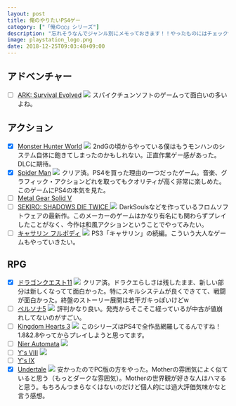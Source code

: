 ```yaml
---
layout: post
title: 俺のやりたいPS4ゲー
category: ["「俺の◯◯」シリーズ"]
description: "忘れそうなんでジャンル別にメモっておきます！！やったものにはチェックつけていきます。"
image: playstation_logo.png
date: 2018-12-25T09:03:48+09:00
---
```

## アドベンチャー
- [ ] [ARK: Survival Evolved](https://www.spike-chunsoft.co.jp/ark/)
<a href="https://www.amazon.co.jp/%E3%82%B9%E3%83%91%E3%82%A4%E3%82%AF%E3%83%BB%E3%83%81%E3%83%A5%E3%83%B3%E3%82%BD%E3%83%95%E3%83%88-%E3%80%90PS4%E3%80%91ARK-Survival-Evolved/dp/B072QWRXBC/ref=as_li_ss_il?s=videogames&ie=UTF8&qid=1546574609&sr=1-1&keywords=ARK:+Survival+Evolved&linkCode=li2&tag=pipinosuke04-22&linkId=a9497186c39aa63b83d0ad50f1a4766c&language=ja_JP" target="_blank"><img border="0" src="//ws-fe.amazon-adsystem.com/widgets/q?_encoding=UTF8&ASIN=B072QWRXBC&Format=_SL160_&ID=AsinImage&MarketPlace=JP&ServiceVersion=20070822&WS=1&tag=pipinosuke04-22&language=ja_JP" ></a><img src="https://ir-jp.amazon-adsystem.com/e/ir?t=pipinosuke04-22&language=ja_JP&l=li2&o=9&a=B072QWRXBC" width="1" height="1" border="0" alt="" style="border:none !important; margin:0px !important;" />
スパイクチュンソフトのゲームって面白いの多いよね。

## アクション
- [x] [Monster Hunter World](http://www.capcom.co.jp/monsterhunter/world/)
<a href="https://www.amazon.co.jp/%E3%82%AB%E3%83%97%E3%82%B3%E3%83%B3-%E3%83%A2%E3%83%B3%E3%82%B9%E3%82%BF%E3%83%BC%E3%83%8F%E3%83%B3%E3%82%BF%E3%83%BC-%E3%83%AF%E3%83%BC%E3%83%AB%E3%83%89-PS4/dp/B075RZ4MN2/ref=as_li_ss_il?ie=UTF8&linkCode=li2&tag=pipinosuke04-22&linkId=947bf20f9905c25c7476194e15089e21&language=ja_JP" target="_blank"><img border="0" src="//ws-fe.amazon-adsystem.com/widgets/q?_encoding=UTF8&ASIN=B075RZ4MN2&Format=_SL160_&ID=AsinImage&MarketPlace=JP&ServiceVersion=20070822&WS=1&tag=pipinosuke04-22&language=ja_JP" ></a><img src="https://ir-jp.amazon-adsystem.com/e/ir?t=pipinosuke04-22&language=ja_JP&l=li2&o=9&a=B075RZ4MN2" width="1" height="1" border="0" alt="" style="border:none !important; margin:0px !important;" />
2ndGの頃からやっている僕はもうモンハンのシステム自体に飽きてしまったのかもしれない。正直作業ゲー感があった。DLCに期待。
- [x] [Spider Man](https://www.jp.playstation.com/games/marvels-spider-man/)
<a href="https://www.amazon.co.jp/%E3%82%BD%E3%83%8B%E3%83%BC%E3%83%BB%E3%82%A4%E3%83%B3%E3%82%BF%E3%83%A9%E3%82%AF%E3%83%86%E3%82%A3%E3%83%96%E3%82%A8%E3%83%B3%E3%82%BF%E3%83%86%E3%82%A4%E3%83%B3%E3%83%A1%E3%83%B3%E3%83%88-%E3%80%90PS4%E3%80%91Marvels-Spider-Man/dp/B07CNDV7J4/ref=as_li_ss_il?s=videogames&ie=UTF8&qid=1546537416&sr=1-2&keywords=spiderman&linkCode=li2&tag=pipinosuke04-22&linkId=fd12ee9fca7ad3e583099220f0b25669&language=ja_JP" target="_blank"><img border="0" src="//ws-fe.amazon-adsystem.com/widgets/q?_encoding=UTF8&ASIN=B07CNDV7J4&Format=_SL160_&ID=AsinImage&MarketPlace=JP&ServiceVersion=20070822&WS=1&tag=pipinosuke04-22&language=ja_JP" ></a><img src="https://ir-jp.amazon-adsystem.com/e/ir?t=pipinosuke04-22&language=ja_JP&l=li2&o=9&a=B07CNDV7J4" width="1" height="1" border="0" alt="" style="border:none !important; margin:0px !important;" />
クリア済。PS4を買った理由の一つだったゲーム。音楽、グラフィック・アクションどれを取ってもクオリティが高く非常に楽しめた。このゲームにPS4の本気を見た。
- [ ] [Metal Gear Solid V](https://www.konami.com/mg/mgs5/tpp/jp/)
- [ ] [SEKIRO: SHADOWS DIE TWICE ](https://amzn.to/2ReN1hz)
<a href="https://www.amazon.co.jp/SEKIRO-SHADOWS-%E3%80%90%E4%BA%88%E7%B4%84%E7%89%B9%E5%85%B8%E3%80%91%E7%89%B9%E5%88%A5%E4%BB%95%E6%A7%98%E3%83%91%E3%83%83%E3%82%B1%E3%83%BC%E3%82%B8%E3%83%BB%E3%83%87%E3%82%B8%E3%82%BF%E3%83%AB%E3%82%A2%E3%83%BC%E3%83%88%E3%83%AF%E3%83%BC%E3%82%AF-%E3%83%9F%E3%83%8B%E3%82%B5%E3%82%A6%E3%83%B3%E3%83%89%E3%83%88%E3%83%A9%E3%83%83%E3%82%AF-%E3%82%AA%E3%83%B3%E3%83%A9%E3%82%A4%E3%83%B3%E3%82%B3%E3%83%BC%E3%83%89/dp/B07H7G3LK2/ref=as_li_ss_il?_encoding=UTF8&psc=1&refRID=QJFYFCYDC2TXEB01AD2M&linkCode=li2&tag=pipinosuke04-22&linkId=f3052f6068c504a5501615ec415a74ae&language=ja_JP" target="_blank"><img border="0" src="//ws-fe.amazon-adsystem.com/widgets/q?_encoding=UTF8&ASIN=B07H7G3LK2&Format=_SL160_&ID=AsinImage&MarketPlace=JP&ServiceVersion=20070822&WS=1&tag=pipinosuke04-22&language=ja_JP" ></a><img src="https://ir-jp.amazon-adsystem.com/e/ir?t=pipinosuke04-22&language=ja_JP&l=li2&o=9&a=B07H7G3LK2" width="1" height="1" border="0" alt="" style="border:none !important; margin:0px !important;" />
DarkSoulsなどを作っているフロムソフトウェアの最新作。このメーカーのゲームはかなり有名にも関わらずプレイしたことがなく、今作は和風アクションということでやってみたい。
- [ ] [キャサリン フルボディ](https://amzn.to/2C8Jh6P)
<a href="https://www.amazon.co.jp/%E3%82%AD%E3%83%A3%E3%82%B5%E3%83%AA%E3%83%B3%E3%83%BB%E3%83%95%E3%83%AB%E3%83%9C%E3%83%87%E3%82%A3-%E3%80%90%E5%85%88%E7%9D%80%E8%B3%BC%E5%85%A5%E7%89%B9%E5%85%B8%E3%80%91DLC%E3%80%8C%E3%83%9A%E3%83%AB%E3%82%BD%E3%83%8A5-%E3%83%97%E3%83%AC%E3%82%A4%E3%82%A2%E3%83%96%E3%83%AB%E3%82%AD%E3%83%A3%E3%83%A9%E2%80%9C%E3%82%B8%E3%83%A7%E3%83%BC%E3%82%AB%E3%83%BC-%E6%80%AA%E7%9B%97%E5%9B%A3%E3%82%B9%E3%83%9A%E3%82%B7%E3%83%A3%E3%83%AB%E5%AE%9F%E6%B3%81%E3%82%BB%E3%83%83%E3%83%88%E3%80%8D-%E5%90%8C%E6%A2%B1/dp/B07H8H61ZL/ref=as_li_ss_il?ie=UTF8&linkCode=li2&tag=pipinosuke04-22&linkId=41c5bbab84a3635e6b938058f698028a&language=ja_JP" target="_blank"><img border="0" src="//ws-fe.amazon-adsystem.com/widgets/q?_encoding=UTF8&ASIN=B07H8H61ZL&Format=_SL160_&ID=AsinImage&MarketPlace=JP&ServiceVersion=20070822&WS=1&tag=pipinosuke04-22&language=ja_JP" ></a><img src="https://ir-jp.amazon-adsystem.com/e/ir?t=pipinosuke04-22&language=ja_JP&l=li2&o=9&a=B07H8H61ZL" width="1" height="1" border="0" alt="" style="border:none !important; margin:0px !important;" />
PS3「キャサリン」の続編。こういう大人なゲームもやっていきたい。

## RPG
- [x]  [ドラゴンクエスト11](http://www.dq11.jp/)
<a href="https://www.amazon.co.jp/%E3%82%B9%E3%82%AF%E3%82%A6%E3%82%A7%E3%82%A2%E3%83%BB%E3%82%A8%E3%83%8B%E3%83%83%E3%82%AF%E3%82%B9-%E3%80%90PS4%E3%80%91%E3%83%89%E3%83%A9%E3%82%B4%E3%83%B3%E3%82%AF%E3%82%A8%E3%82%B9%E3%83%88XI-%E9%81%8E%E3%81%8E%E5%8E%BB%E3%82%8A%E3%81%97%E6%99%82%E3%82%92%E6%B1%82%E3%82%81%E3%81%A6/dp/B06Y63281P/ref=as_li_ss_il?ie=UTF8&qid=1546537337&sr=8-1&keywords=%E3%83%89%E3%83%A9%E3%82%AF%E3%82%A8+%EF%BC%91%EF%BC%91&linkCode=li2&tag=pipinosuke04-22&linkId=9b319e5aa43f2799a5c66899a2fb7b2f&language=ja_JP" target="_blank"><img border="0" src="//ws-fe.amazon-adsystem.com/widgets/q?_encoding=UTF8&ASIN=B06Y63281P&Format=_SL160_&ID=AsinImage&MarketPlace=JP&ServiceVersion=20070822&WS=1&tag=pipinosuke04-22&language=ja_JP" ></a><img src="https://ir-jp.amazon-adsystem.com/e/ir?t=pipinosuke04-22&language=ja_JP&l=li2&o=9&a=B06Y63281P" width="1" height="1" border="0" alt="" style="border:none !important; margin:0px !important;" />
クリア済。ドラクエらしさは残したまま、新しい部分は新しくなってて面白かった。特にスキルシステムが良くできてて、戦闘が面白かった。終盤のストーリー展開は若干ガキっぽいけどw
- [ ] [ペルソナ5](http://persona5.jp/)
<a href="https://www.amazon.co.jp/%E3%82%A2%E3%83%88%E3%83%A9%E3%82%B9-%E3%83%9A%E3%83%AB%E3%82%BD%E3%83%8A5-%E6%96%B0%E4%BE%A1%E6%A0%BC%E7%89%88-PS4/dp/B07FB4W3K5/ref=as_li_ss_il?ie=UTF8&qid=1546537681&sr=8-1&keywords=persona5+%E3%82%B2%E3%83%BC%E3%83%A0&linkCode=li2&tag=pipinosuke04-22&linkId=82c2f097be4f91e332c038d92015e8a4&language=ja_JP" target="_blank"><img border="0" src="//ws-fe.amazon-adsystem.com/widgets/q?_encoding=UTF8&ASIN=B07FB4W3K5&Format=_SL160_&ID=AsinImage&MarketPlace=JP&ServiceVersion=20070822&WS=1&tag=pipinosuke04-22&language=ja_JP" ></a><img src="https://ir-jp.amazon-adsystem.com/e/ir?t=pipinosuke04-22&language=ja_JP&l=li2&o=9&a=B07FB4W3K5" width="1" height="1" border="0" alt="" style="border:none !important; margin:0px !important;" />
評判かなり良い。発売からそこそこ経っているが中古が値崩れしてないのがすごい。
- [ ] [Kingdom Hearts 3](https://www.jp.square-enix.com/kingdom/kh3/)
<a href="https://www.amazon.co.jp/%E3%82%B9%E3%82%AF%E3%82%A6%E3%82%A7%E3%82%A2%E3%83%BB%E3%82%A8%E3%83%8B%E3%83%83%E3%82%AF%E3%82%B9-%E3%82%AD%E3%83%B3%E3%82%B0%E3%83%80%E3%83%A0-%E3%83%8F%E3%83%BC%E3%83%84III-PS4/dp/B07DP4F3PZ/ref=as_li_ss_il?ie=UTF8&linkCode=li2&tag=pipinosuke04-22&linkId=c964fbf271d1c2f723dd486b47af7308&language=ja_JP" target="_blank"><img border="0" src="//ws-fe.amazon-adsystem.com/widgets/q?_encoding=UTF8&ASIN=B07DP4F3PZ&Format=_SL160_&ID=AsinImage&MarketPlace=JP&ServiceVersion=20070822&WS=1&tag=pipinosuke04-22&language=ja_JP" ></a><img src="https://ir-jp.amazon-adsystem.com/e/ir?t=pipinosuke04-22&language=ja_JP&l=li2&o=9&a=B07DP4F3PZ" width="1" height="1" border="0" alt="" style="border:none !important; margin:0px !important;" />
このシリーズはPS4で全作品網羅してるんですね！1.8&2.8やってからプレイしようと思ってます。
- [ ] [Nier Automata](http://www.jp.square-enix.com/nierautomata/)
<a href="https://www.amazon.co.jp/%E3%83%8B%E3%83%BC%E3%82%A2-%E3%82%AA%E3%83%BC%E3%83%88%E3%83%9E%E3%82%BF-%E3%82%B2%E3%83%BC%E3%83%A0-%E3%83%A8%E3%83%AB%E3%83%8F-%E3%82%A8%E3%83%87%E3%82%A3%E3%82%B7%E3%83%A7%E3%83%B3/dp/B07L8KKFFJ/ref=as_li_ss_il?ie=UTF8&linkCode=li2&tag=pipinosuke04-22&linkId=e418b76e6aeeef431a75cf5d85473756&language=ja_JP" target="_blank"><img border="0" src="//ws-fe.amazon-adsystem.com/widgets/q?_encoding=UTF8&ASIN=B07L8KKFFJ&Format=_SL160_&ID=AsinImage&MarketPlace=JP&ServiceVersion=20070822&WS=1&tag=pipinosuke04-22&language=ja_JP" ></a><img src="https://ir-jp.amazon-adsystem.com/e/ir?t=pipinosuke04-22&language=ja_JP&l=li2&o=9&a=B07L8KKFFJ" width="1" height="1" border="0" alt="" style="border:none !important; margin:0px !important;" />
- [ ] [Y's Ⅷ](https://www.falcom.co.jp/ys8_ps4/)
<a href="https://www.amazon.co.jp/%E3%82%A4%E3%83%BC%E3%82%B9VIII-Lacrimosa-of-DANA-PS4/dp/B01NCZCB2H/ref=as_li_ss_il?s=videogames&ie=UTF8&qid=1546574536&sr=1-2&keywords=ys+viii&linkCode=li2&tag=pipinosuke04-22&linkId=3fa85a3730776abe499557b421868005&language=ja_JP" target="_blank"><img border="0" src="//ws-fe.amazon-adsystem.com/widgets/q?_encoding=UTF8&ASIN=B01NCZCB2H&Format=_SL160_&ID=AsinImage&MarketPlace=JP&ServiceVersion=20070822&WS=1&tag=pipinosuke04-22&language=ja_JP" ></a><img src="https://ir-jp.amazon-adsystem.com/e/ir?t=pipinosuke04-22&language=ja_JP&l=li2&o=9&a=B01NCZCB2H" width="1" height="1" border="0" alt="" style="border:none !important; margin:0px !important;" />
- [ ] [Y's Ⅸ](https://www.falcom.co.jp/ys9/)
- [x] [Undertale](https://undertale.jp/)
<a href="https://www.amazon.co.jp/%E3%83%8F%E3%83%81%E3%83%8E%E3%83%A8%E3%83%B3-UNDERTALE-PS4-%E3%80%90%E6%B0%B8%E4%B9%85%E5%B0%81%E5%85%A5%E7%89%B9%E5%85%B8%E3%80%91%E3%82%B9%E3%83%88%E3%83%BC%E3%83%AA%E3%83%BC%E3%83%96%E3%83%83%E3%82%AF%E3%83%AC%E3%83%83%E3%83%88-%E5%90%8C%E6%A2%B1/dp/B079PVN2X8/ref=as_li_ss_il?ie=UTF8&linkCode=li2&tag=pipinosuke04-22&linkId=fbe6b62c692873ebe05ecc59d40e74d3&language=ja_JP" target="_blank"><img border="0" src="//ws-fe.amazon-adsystem.com/widgets/q?_encoding=UTF8&ASIN=B079PVN2X8&Format=_SL160_&ID=AsinImage&MarketPlace=JP&ServiceVersion=20070822&WS=1&tag=pipinosuke04-22&language=ja_JP" ></a><img src="https://ir-jp.amazon-adsystem.com/e/ir?t=pipinosuke04-22&language=ja_JP&l=li2&o=9&a=B079PVN2X8" width="1" height="1" border="0" alt="" style="border:none !important; margin:0px !important;" />
安かったのでPC版の方をやった。Motherの雰囲気によく似ていると思う（もっとダークな雰囲気）。Motherの世界観が好きな人はハマると思う。もちろんつまらなくはないのだけど個人的には過大評価気味かなと言う感想。
